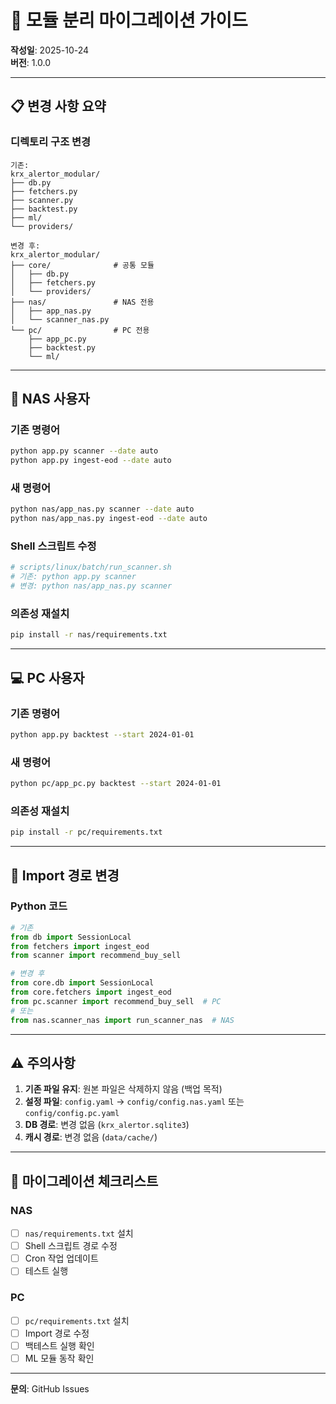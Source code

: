 # 🔄 모듈 분리 마이그레이션 가이드

**작성일**: 2025-10-24  
**버전**: 1.0.0

---

## 📋 변경 사항 요약

### 디렉토리 구조 변경
```
기존:
krx_alertor_modular/
├── db.py
├── fetchers.py
├── scanner.py
├── backtest.py
├── ml/
└── providers/

변경 후:
krx_alertor_modular/
├── core/              # 공통 모듈
│   ├── db.py
│   ├── fetchers.py
│   └── providers/
├── nas/               # NAS 전용
│   ├── app_nas.py
│   └── scanner_nas.py
└── pc/                # PC 전용
    ├── app_pc.py
    ├── backtest.py
    └── ml/
```

---

## 🚀 NAS 사용자

### 기존 명령어
```bash
python app.py scanner --date auto
python app.py ingest-eod --date auto
```

### 새 명령어
```bash
python nas/app_nas.py scanner --date auto
python nas/app_nas.py ingest-eod --date auto
```

### Shell 스크립트 수정
```bash
# scripts/linux/batch/run_scanner.sh
# 기존: python app.py scanner
# 변경: python nas/app_nas.py scanner
```

### 의존성 재설치
```bash
pip install -r nas/requirements.txt
```

---

## 💻 PC 사용자

### 기존 명령어
```bash
python app.py backtest --start 2024-01-01
```

### 새 명령어
```bash
python pc/app_pc.py backtest --start 2024-01-01
```

### 의존성 재설치
```bash
pip install -r pc/requirements.txt
```

---

## 🔧 Import 경로 변경

### Python 코드
```python
# 기존
from db import SessionLocal
from fetchers import ingest_eod
from scanner import recommend_buy_sell

# 변경 후
from core.db import SessionLocal
from core.fetchers import ingest_eod
from pc.scanner import recommend_buy_sell  # PC
# 또는
from nas.scanner_nas import run_scanner_nas  # NAS
```

---

## ⚠️ 주의사항

1. **기존 파일 유지**: 원본 파일은 삭제하지 않음 (백업 목적)
2. **설정 파일**: `config.yaml` → `config/config.nas.yaml` 또는 `config/config.pc.yaml`
3. **DB 경로**: 변경 없음 (`krx_alertor.sqlite3`)
4. **캐시 경로**: 변경 없음 (`data/cache/`)

---

## 🎯 마이그레이션 체크리스트

### NAS
- [ ] `nas/requirements.txt` 설치
- [ ] Shell 스크립트 경로 수정
- [ ] Cron 작업 업데이트
- [ ] 테스트 실행

### PC
- [ ] `pc/requirements.txt` 설치
- [ ] Import 경로 수정
- [ ] 백테스트 실행 확인
- [ ] ML 모듈 동작 확인

---

**문의**: GitHub Issues

